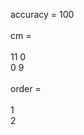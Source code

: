 
accuracy = 100 <br>
<br>
cm =<br>
<br>
    11     0<br>
     0     9<br>
<br>
order =<br>
<br>
     1<br>
     2<br>

